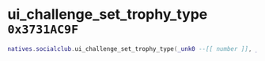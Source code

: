 # ui_challenge_set_trophy_type `0x3731AC9F`

```lua
natives.socialclub.ui_challenge_set_trophy_type(_unk0 --[[ number ]], _unk1 --[[ number ]])
```